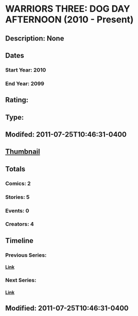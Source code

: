 # WARRIORS THREE: DOG DAY AFTERNOON (2010 - Present)
## Description: None
## Dates
### Start Year: 2010
### End Year: 2099
## Rating: 
## Type: 
## Modifed: 2011-07-25T10:46:31-0400
## [Thumbnail](http://i.annihil.us/u/prod/marvel/i/mg/b/40/image_not_available.jpg)
## Totals
### Comics: 2
### Stories: 5
### Events: 0
### Creators: 4
## Timeline
### Previous Series: 
#### [Link]()
### Next Series: 
#### [Link]()
## Modified: 2011-07-25T10:46:31-0400